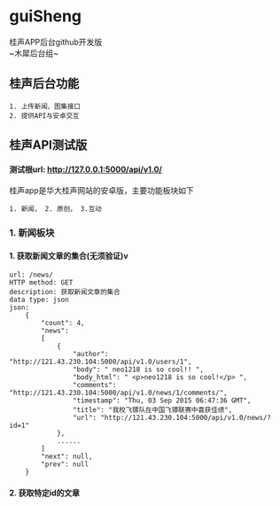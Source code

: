 # guiSheng
桂声APP后台github开发版<br/>
~木犀后台组~<br/>

## 桂声后台功能

	1. 上传新闻、图集接口
  	2. 提供API与安卓交互

## 桂声API测试版
#### 测试根url: http://127.0.0.1:5000/api/v1.0/
桂声app是华大桂声网站的安卓版，主要功能板块如下

  	1. 新闻， 2. 原创， 3.互动

### 1. 新闻板块
#### 1. 获取新闻文章的集合(无须验证)v

  	url: /news/
  	HTTP method: GET
  	description: 获取新闻文章的集合
  	data type: json
  	json:
  		{
    		"count": 4,
    		"news":
    		[
        		{
            		"author": "http://121.43.230.104:5000/api/v1.0/users/1",
            		"body": " neo1218 is so cool!! ",
            		"body_html": " <p>neo1218 is so cool!</p> ",
            		"comments": "http://121.43.230.104:5000/api/v1.0/news/1/comments/",
            		"timestamp": "Thu, 03 Sep 2015 06:47:36 GMT",
            		"title": "我校飞镖队在中国飞镖联赛中喜获佳绩",
            		"url": "http://121.43.230.104:5000/api/v1.0/news/?id=1"
        		},
        		......
        	]
        	"next": null,
    		"prev": null
        }
    
#### 2. 获取特定id的文章  
